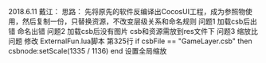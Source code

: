 2018.6.11 
戴江：
思路：
  先将原先的软件反编译出CocosUI工程，成为参照物使用，然后复制一份，只替换资源，不改变层级关系和命名规则
  问题1 加载csb后出错
      命名出错
  问题2 加载csb后没有图片
      csb和资源需放到res文件下
  问题3 缩放比问题
      修改 ExternalFun.lua脚本 第325行
      if csbFile == "GameLayer.csb" then
		    csbnode:setScale(1335 / 1136)
	    end
      设置全局缩放

